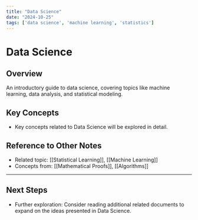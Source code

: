 ```yaml
---
title: "Data Science"
date: "2024-10-25"
tags: ['data science', 'machine learning', 'statistics']
---
```


# Data Science

## Overview

An introductory guide to data science, covering topics like machine learning, data analysis, and statistical modeling.

## Key Concepts

- Key concepts related to Data Science will be explored in detail.
  
## Reference to Other Notes

- Related topic: [[Statistical Learning]], [[Machine Learning]]
- Concepts from: [[Mathematical Proofs]], [[Algorithms]]
---

## Next Steps

- Further exploration: Consider reading additional related documents to expand on the ideas presented in Data Science.
